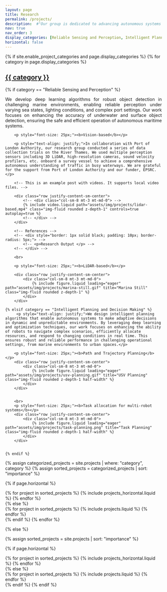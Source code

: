 ```yaml
---
layout: page
title: Research
permalink: /projects/
description:  #"Our group is dedicated to advancing autonomous systems through cutting-edge research in three core areas: Reliable Sensing and Perception, Intelligent Planning and Decision Making, and Advanced Robust Control. Our mission is to develop resilient technologies that enhance system reliability by integrating sophisticated sensing, perception, and adaptive control frameworks. By leveraging the latest advances in machine learning, optimization, and control theory, we address real-world challenges, enabling autonomous platforms to navigate and operate effectively in complex, dynamic environments."
nav: true
nav_order: 3
display_categories: [Reliable Sensing and Perception, Intelligent Planning and Decision Making] #, Advanced Robust Control]
horizontal: false
---
```


<!-- pages/projects.md -->
<div class="projects">
{% if site.enable_project_categories and page.display_categories %}
  <!-- Display categorized projects -->
  {% for category in page.display_categories %}
  <a id="{{ category }}" href=".#{{ category }}">
    <h2 class="category">{{ category }}</h2>
  </a>
   <!-- Display text for each category -->
    {% if category == "Reliable Sensing and Perception" %}
        <p style="text-align: justify;">We develop deep learning algorithms for robust object detection in challenging marine environments, enabling reliable perception under varying sea states, lighting conditions, and complex port settings. Our work focuses on enhancing the accuracy of underwater and surface object detection, ensuring the safe and efficient operation of autonomous maritime systems.</p>

        <p style="font-size: 25px;"><b>Vision-based</b></p>

        <p style="text-align: justify;">In collaboration with Port of London Authority, our research group conducted a series of data collection trials on the River Thames. We used multiple perception sensors including 3D LiDAR, high-resolution cameras, sound velocity profilers, etc. onboard a survey vessel to achieve a comprehensive autonomous understanding of traffic in busy waterways. We are grateful for the support from Port of London Authority and our funder, EPSRC.</p>

        <!-- This is an example post with videos. It supports local video files. -->

        <div class="row justify-content-sm-center">
            <!-- <div class="col-sm-8 mt-3 mt-md-0"> -->
            {% include video.liquid path="assets/img/projects/lidar-based.mp4" class="img-fluid rounded z-depth-1" controls=true autoplay=true %}
            <!-- </div> -->
        </div>

        <!-- References -->
        <!-- <div style="border: 1px solid black; padding: 10px; border-radius: 5px;"> -->
            <!-- <p>Research Output </p> -->
        <!-- </div> -->

        <br>

        <p style="font-size: 25px;"><b>LiDAR-based</b></p>

        <div class="row justify-content-sm-center">
            <div class="col-sm-8 mt-3 mt-md-0">
                {% include figure.liquid loading="eager" path="assets/img/projects/marina-still.gif" title="Marina Still" class="img-fluid rounded z-depth-1" %}
            </div>
        </div>

    {% elsif category == "Intelligent Planning and Decision Making" %}
         <p style="text-align: justify;">We design intelligent planning algorithms that enable autonomous systems to make adaptive decisions in dynamic and unpredictable environments. By leveraging deep learning and optimization techniques, our work focuses on enhancing the ability of robots to navigate complex scenarios, efficiently allocate resources, and respond to changing conditions in real time. This ensures robust and reliable performance in challenging operational settings, from marine environments to urban spaces.</p>

        <p style="font-size: 25px;"><b>Path and Trajectory Planning</b></p>
        <div class="row justify-content-sm-center">
            <div class="col-sm-8 mt-3 mt-md-0">
                {% include figure.liquid loading="eager" path="assets/img/projects/usv-planning.gif" title="USV Planning" class="img-fluid rounded z-depth-1 half-width" %}
            </div>
        </div>


        <br>
        <p style="font-size: 25px;"><b>Task allocation for multi-robot systems</b></p>
        <div class="row justify-content-sm-center">
            <div class="col-sm-8 mt-3 mt-md-0">
                {% include figure.liquid loading="eager" path="assets/img/projects/task-planning.png" title="Task Planning" class="img-fluid rounded z-depth-1 half-width" %}
            </div>
        </div>


    {% endif %}
  {% assign categorized_projects = site.projects | where: "category", category %}
  {% assign sorted_projects = categorized_projects | sort: "importance" %}


  <!-- Generate cards for each project -->
  {% if page.horizontal %}
  <div class="container">
    <div class="row justify-content-center">
    {% for project in sorted_projects %}
      {% include projects_horizontal.liquid %}
    {% endfor %}
    </div>
  </div>
  {% else %}
  <div class="row row-cols-1 row-cols-md-2">
    {% for project in sorted_projects %}
      {% include projects.liquid %}
    {% endfor %}
  </div>
  {% endif %}
  {% endfor %}

{% else %}

<!-- Display projects without categories -->

{% assign sorted_projects = site.projects | sort: "importance" %}

  <!-- Generate cards for each project -->

{% if page.horizontal %}

  <div class="container">
    <div class="row justify-content-center">
    {% for project in sorted_projects %}
      {% include projects_horizontal.liquid %}
    {% endfor %}
    </div>
  </div>
  {% else %}
  <div class="row row-cols-1 row-cols-md-2">
    {% for project in sorted_projects %}
      {% include projects.liquid %}
    {% endfor %}
  </div>
  {% endif %}
{% endif %}
</div>